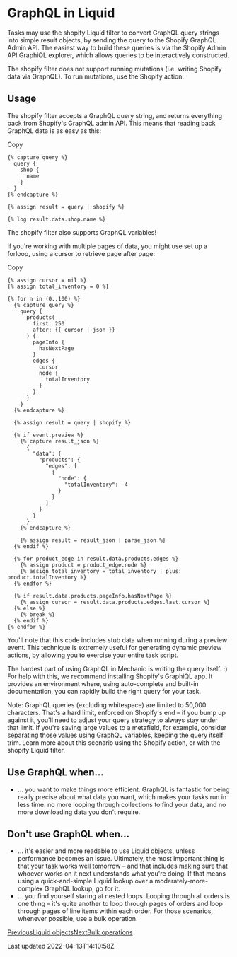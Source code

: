 # GraphQL in Liquid

Tasks may use the shopify Liquid filter to convert GraphQL query strings into simple result objects, by sending the query to the Shopify GraphQL Admin API. The easiest way to build these queries is via the Shopify Admin API GraphiQL explorer, which allows queries to be interactively constructed.

The shopify filter does not support running mutations (i.e. writing Shopify data via GraphQL). To run mutations, use the Shopify action.

## Usage

The shopify filter accepts a GraphQL query string, and returns everything back from Shopify's GraphQL admin API. This means that reading back GraphQL data is as easy as this:

Copy

    {% capture query %}
      query {
        shop {
          name
        }
      }
    {% endcapture %}
    
    {% assign result = query | shopify %}
    
    {% log result.data.shop.name %}

The shopify filter also supports GraphQL variables!

If you're working with multiple pages of data, you might use set up a forloop, using a cursor to retrieve page after page:

Copy

    {% assign cursor = nil %}
    {% assign total_inventory = 0 %}
    
    {% for n in (0..100) %}
      {% capture query %}
        query {
          products(
            first: 250
            after: {{ cursor | json }}
          ) {
            pageInfo {
              hasNextPage
            }
            edges {
              cursor
              node {
                totalInventory
              }
            }
          }
        }
      {% endcapture %}
    
      {% assign result = query | shopify %}
    
      {% if event.preview %}
        {% capture result_json %}
          {
            "data": {
              "products": {
                "edges": [
                  {
                    "node": {
                      "totalInventory": -4
                    }
                  }
                ]
              }
            }
          }
        {% endcapture %}
    
        {% assign result = result_json | parse_json %}
      {% endif %}
    
      {% for product_edge in result.data.products.edges %}
        {% assign product = product_edge.node %}
        {% assign total_inventory = total_inventory | plus: product.totalInventory %}
      {% endfor %}
    
      {% if result.data.products.pageInfo.hasNextPage %}
        {% assign cursor = result.data.products.edges.last.cursor %}
      {% else %}
        {% break %}
      {% endif %}
    {% endfor %}

You'll note that this code includes stub data when running during a preview event. This technique is extremely useful for generating dynamic preview actions, by allowing you to exercise your entire task script.

The hardest part of using GraphQL in Mechanic is writing the query itself. :) For help with this, we recommend installing Shopify's GraphiQL app. It provides an environment where, using auto-complete and built-in documentation, you can rapidly build the right query for your task.

Note: GraphQL queries (excluding whitespace) are limited to 50,000 characters. That's a hard limit, enforced on Shopify's end – if you bump up against it, you'll need to adjust your query strategy to always stay under that limit. If you're saving large values to a metafield, for example, consider separating those values using GraphQL variables, keeping the query itself trim. Learn more about this scenario using the Shopify action, or with the shopify Liquid filter.

## Use GraphQL when...

- ... you want to make things more efficient. GraphQL is fantastic for being really precise about what data you want, which makes your tasks run in less time: no more looping through collections to find your data, and no more downloading data you don't require.

## Don't use GraphQL when...

- ... it's easier and more readable to use Liquid objects, unless performance becomes an issue. Ultimately, the most important thing is that your task works well tomorrow – and that includes making sure that whoever works on it next understands what you're doing. If that means using a quick-and-simple Liquid lookup over a moderately-more-complex GraphQL lookup, go for it.
- ... you find yourself staring at nested loops. Looping through all orders is one thing – it's quite another to loop through pages of orders and loop through pages of line items within each order. For those scenarios, whenever possible, use a bulk operation.

[PreviousLiquid objects](/core/shopify/read/liquid-objects)[NextBulk operations](/core/shopify/read/bulk-operations)

Last updated 2022-04-13T14:10:58Z